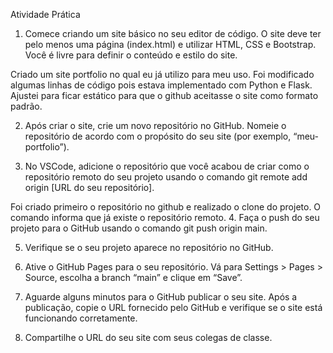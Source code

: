 Atividade Prática

1. Comece criando um site básico no seu editor de código. O site deve ter pelo menos uma página (index.html) e utilizar HTML, CSS e Bootstrap. Você é livre para definir o conteúdo e estilo do site.

Criado um site portfolio no qual eu já utilizo para meu uso. Foi modificado algumas linhas de código pois estava implementado com Python e Flask. Ajustei para ficar estático para que o github aceitasse o site como formato padrão.

2. Após criar o site, crie um novo repositório no GitHub. Nomeie o repositório de acordo com o propósito do seu site (por exemplo, “meu-portfolio”).



3. No VSCode, adicione o repositório que você acabou de criar como o repositório remoto do seu projeto usando o comando git remote add origin [URL do seu repositório].

Foi criado primeiro o repositório no github e realizado o clone do projeto. O comando informa que já existe o repositório remoto.
4. Faça o push do seu projeto para o GitHub usando o comando git push origin main.

5. Verifique se o seu projeto aparece no repositório no GitHub.

6. Ative o GitHub Pages para o seu repositório. Vá para Settings > Pages > Source, escolha a branch “main” e clique em “Save”.

7. Aguarde alguns minutos para o GitHub publicar o seu site. Após a publicação, copie o URL fornecido pelo GitHub e verifique se o site está funcionando corretamente.

8. Compartilhe o URL do seu site com seus colegas de classe.